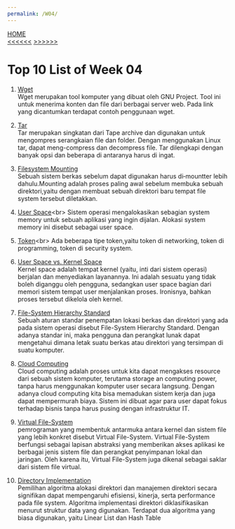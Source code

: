 ```yaml
---
permalink: /W04/
---
```

[HOME](../)<br>
[<<<<<<](../W03)  [>>>>>>](../W05)
<br>
# Top 10 List of Week 04

1. [Wget](https://www.hostinger.co.id/tutorial/wget-command/)<br>
Wget merupakan tool komputer yang dibuat oleh GNU Project. Tool ini untuk menerima konten dan file dari berbagai server web. Pada link yang dicantumkan terdapat contoh penggunaan wget.

2. [Tar](https://www.hostinger.co.id/tutorial/tar-linux/)<br>
Tar merupakan singkatan dari Tape archive dan digunakan untuk mengompres serangkaian file dan folder. Dengan menggunakan Linux tar, dapat meng-compress dan decompress file. Tar dilengkapi dengan banyak opsi dan beberapa di antaranya harus di ingat.

3. [Filesystem Mounting](https://www.oreilly.com/library/view/understanding-the-linux/0596002130/ch12s04.html)<br>
Sebuah sistem berkas sebelum dapat digunakan harus di‐mountter lebih dahulu.Mounting adalah proses paling awal sebelum membuka sebuah direktori,yaitu dengan membuat sebuah direktori baru tempat file system tersebut diletakkan.

4. [User Space](https://techterms.com/definition/user_space#:~:text=User%20space%20is%20system%20memory,the%20operating%20system%20(OS).)<br>
Sistem operasi mengalokasikan sebagian system memory untuk sebuah aplikasi yang ingin dijalan. Alokasi system memory ini disebut sebagai user space.

5. [Token](https://techterms.com/definition/token#:~:text=In%20networking%2C%20a%20token%20is,send%20data%20at%20a%20time.)<br>
Ada beberapa tipe token,yaitu token di networking, token di programming, token di security system.

6. [User Space vs. Kernel Space](https://id.bccrwp.org/solution/kernel-space-vs-user-space/)<br>
Kernel space adalah tempat kernel (yaitu, inti dari sistem operasi) berjalan dan menyediakan layanannya. Ini adalah sesuatu yang tidak boleh diganggu oleh pengguna, sedangkan user space bagian dari memori sistem tempat user menjalankan proses. Ironisnya, bahkan proses tersebut dikelola oleh kernel.

7. [File-System Hierarchy Standard](http://openstorage.gunadarma.ac.id/linux/docs/v06/Kuliah/SistemOperasi/BUKU/SistemOperasi-4.X-2/ch15.html)<br>
Sebuah aturan standar penempatan lokasi berkas dan direktori yang ada pada sistem operasi disebut File-System Hierarchy Standard. Dengan adanya standar ini, maka pengguna dan perangkat lunak dapat mengetahui dimana letak suatu berkas atau direktori yang tersimpan di suatu komputer.

8. [Cloud Computing](https://www.zdnet.com/article/what-is-cloud-computing-everything-you-need-to-know-about-the-cloud/)<br>
Cloud computing adalah proses untuk kita dapat mengakses resource dari sebuah sistem komputer, terutama storage an computing power, tanpa harus menggunakan komputer user secara langsung. Dengan adanya cloud computing kita bisa memadukan sistem kerja dan juga dapat mempermurah biaya. Sistem ini dibuat agar para user dapat fokus terhadap bisnis tanpa harus pusing dengan infrastruktur IT.

9. [Virtual File-System](https://searchservervirtualization.techtarget.com/definition/virtual-file-system-VFS)<br>
pemrograman yang membentuk antarmuka antara kernel dan sistem file yang lebih konkret disebut Virtual File-System. Virtual File-System berfungsi sebagai lapisan abstraksi yang memberikan akses aplikasi ke berbagai jenis sistem file dan perangkat penyimpanan lokal dan jaringan. Oleh karena itu, Virtual File-System juga dikenal sebagai saklar dari sistem file virtual.

10. [Directory Implementation](https://www.javatpoint.com/os-directory-implementation)<br>
Pemilihan algoritma alokasi direktori dan manajemen direktori secara signifikan dapat mempengaruhi efisiensi, kinerja, serta performance pada file system. Algoritma implementasi direktori diklasifikasikan menurut struktur data yang digunakan. Terdapat dua algoritma yang biasa digunakan, yaitu Linear List dan Hash Table
